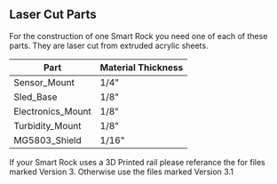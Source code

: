 ## Laser Cut Parts

For the construction of one Smart Rock you need one of each of these parts. They are laser cut from extruded acrylic sheets.

Part | Material Thickness 
------ | ------
Sensor_Mount | 1/4"
Sled_Base | 1/8"
Electronics_Mount | 1/8"
Turbidity_Mount | 1/8"
MG5803_Shield | 1/16"

If your Smart Rock uses a 3D Printed rail please referance the for files marked Version 3. Otherwise use the files marked Version 3.1

